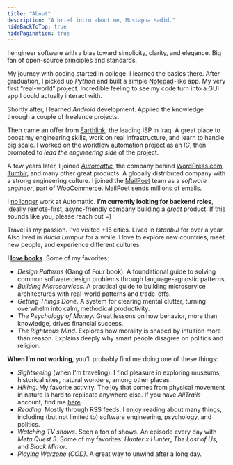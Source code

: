 ```yaml
---
title: "About"
description: "A brief intro about me, Mustapha Hadid."
hideBackToTop: true
hidePagination: true
---
```


I engineer software with a bias toward simplicity, clarity, and elegance. Big fan of open-source principles and
standards.

My journey with coding started in college. I learned the basics there. After graduation, I picked up *Python* and built
a simple [Notepad]-like app. My very first “real-world” project. Incredible feeling to see my code turn into a GUI app I
could actually interact with.

Shortly after, I learned *Android* development. Applied the knowledge through a couple of freelance projects.

Then came an offer from [Earthlink], the leading ISP in Iraq. A great place to boost my engineering skills, work on
real infrastructure, and learn to handle big scale. I worked on the workflow automation project as an *IC*, then
promoted to *lead the engineering side* of the project.

A few years later, I joined *[Automattic]*, the company behind [WordPress.com], [Tumblr], and many other great products.
A globally distributed company with a strong engineering culture. I joined the [MailPoet] team as a *software engineer*,
part of [WooCommerce]. MailPoet sends millions of emails.

I [no longer] work at Automattic. **I’m currently looking for backend roles**, ideally remote-first, async-friendly
company building a *great* product. If this sounds like you, please reach out =)

Travel is my passion. I've visited +15 cities. Lived in *Istanbul* for over a year. Also lived in *Kuala Lumpur* for a
while. I love to explore new countries, meet new people, and experience different cultures.

**I [love books]**. Some of my favorites:

- *Design Patterns* (Gang of Four book). A foundational guide to solving common software design problems through
  language-agnostic patterns.
- *Building Microservices*. A practical guide to building microservice architectures with real-world patterns and
  trade-offs.
- *Getting Things Done*. A system for clearing mental clutter, turning overwhelm into calm, methodical productivity.
- *The Psychology of Money*. Great lessons on how behavior, more than knowledge, drives financial success.
- *The Righteous Mind*. Explores how morality is shaped by intuition more than reason. Explains deeply why smart
  people disagree on politics and religion.

**When I’m not working**, you’ll probably find me doing one of these things:

- *Sightseeing* (when I'm traveling). I find pleasure in exploring museums, historical sites, natural wonders, among
  other places.
- *Hiking*. My favorite activity. The joy that comes from physical movement in nature is hard to replicate anywhere
  else. If you have *AllTrails* account, find me [here].
- *Reading*. Mostly through RSS feeds. I enjoy reading about many things, including (but not limited to) software
  engineering, psychology, and politics.
- *Watching TV shows*. Seen a ton of shows. An episode every day with *Meta Quest 3*. Some of my favorites: *Hunter x
  Hunter*, *The Last of Us*, and *Black Mirror*.
- *Playing Warzone (COD)*. A great way to unwind after a long day.

[Notepad]: https://en.wikipedia.org/wiki/Windows_Notepad

[Earthlink]: https://earthlink.iq

[WordPress.com]: https://wordpress.com

[Tumblr]: https://tumblr.com

[Automattic]: https://automattic.com

[MailPoet]: https://www.mailpoet.com

[WooCommerce]: https://woocommerce.com

[no longer]: https://hadid.dev/posts/automattic-layoff/

[love books]: https://www.goodreads.com/user/show/63237197

[here]: https://www.alltrails.com/members/mustapha-hadid
